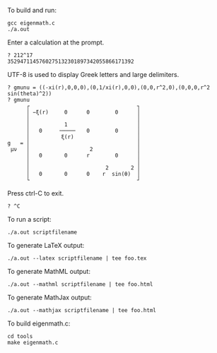 To build and run:

	gcc eigenmath.c
	./a.out

Enter a calculation at the prompt.

	? 212^17
	3529471145760275132301897342055866171392

UTF-8 is used to display Greek letters and large delimiters.

	? gmunu = ((-xi(r),0,0,0),(0,1/xi(r),0,0),(0,0,r^2,0),(0,0,0,r^2 sin(theta)^2))
	? gmunu
	      ┌                                  ┐
	      │ −ξ(r)     0      0        0      │
	      │                                  │
	      │           1                      │
	      │   0     ╶────╴   0        0      │
	      │          ξ(r)                    │
	g   = │                                  │
	 μν   │                   2              │
	      │   0       0      r        0      │
	      │                                  │
	      │                        2       2 │
	      │   0       0      0    r  sin(θ)  │
	      └                                  ┘

Press ctrl-C to exit.

	? ^C

To run a script:

	./a.out scriptfilename

To generate LaTeX output:

	./a.out --latex scriptfilename | tee foo.tex

To generate MathML output:

	./a.out --mathml scriptfilename | tee foo.html

To generate MathJax output:

	./a.out --mathjax scriptfilename | tee foo.html

To build eigenmath.c:

	cd tools
	make eigenmath.c
